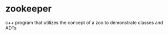 zookeeper
=========

c++ program that utilizes the concept of a zoo to demonstrate classes and ADTs
